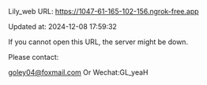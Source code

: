 Lily_web URL: https://1047-61-165-102-156.ngrok-free.app

Updated at: 2024-12-08 17:59:32

If you cannot open this URL, the server might be down.

Please contact: 

goley04@foxmail.com Or Wechat:GL_yeaH